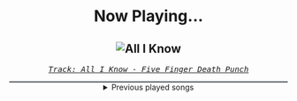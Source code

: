 <div align="center"> 
<h1>Now Playing...</h1>

![All I Know](https://i.scdn.co/image/ab67616d00001e022876e0647769b340d08d9b99)
--
_<samp><a href="https://open.spotify.com/track/3Q90tQQevxxirs4vcIcMkc">Track: All I Know - Five Finger Death Punch</a></samp>_

<div style="border: 1px #4B5054 solid"></div>
<details>
  <summary>
    Previous played songs
  </summary>
  <table>
    <thead>
      <tr>
        <th>
          Artist
        </th>
        <th>
          Song
        </th>
        <th>
          Link
        </th>
      </tr>
    </thead>
    <tbody>
      <tr><td>Five Finger Death Punch</td><td>All I Know</td><td><a href="https://open.spotify.com/track/3Q90tQQevxxirs4vcIcMkc">https://open.spotify.com/track/3Q90tQQevxxirs4vcIcMkc</a></td></tr><tr><td>TSS</td><td>Would you be my therapy? (feat. Windwaker) - Redux</td><td><a href="https://open.spotify.com/track/7cU7ktaE3eg3K7gUapuSW5">https://open.spotify.com/track/7cU7ktaE3eg3K7gUapuSW5</a></td></tr><tr><td>We Came As Romans</td><td>where did you go?</td><td><a href="https://open.spotify.com/track/6dQSfhcwfcgT07q41uJDBO">https://open.spotify.com/track/6dQSfhcwfcgT07q41uJDBO</a></td></tr><tr><td>We Came As Romans</td><td>red smoke</td><td><a href="https://open.spotify.com/track/2pgoFRo3xdakkhPwKe56jI">https://open.spotify.com/track/2pgoFRo3xdakkhPwKe56jI</a></td></tr><tr><td>We Came As Romans</td><td>so lost (burning flowers)</td><td><a href="https://open.spotify.com/track/7omvSZZ2U9T71gaynEGDrk">https://open.spotify.com/track/7omvSZZ2U9T71gaynEGDrk</a></td></tr><tr><td>We Came As Romans</td><td>lake of fire</td><td><a href="https://open.spotify.com/track/3WWH6lCgm54NBupa4J8Q8z">https://open.spotify.com/track/3WWH6lCgm54NBupa4J8Q8z</a></td></tr><tr><td>We Came As Romans</td><td>knowing pain</td><td><a href="https://open.spotify.com/track/2mxomIhUsKpruIKYaCHRTP">https://open.spotify.com/track/2mxomIhUsKpruIKYaCHRTP</a></td></tr><tr><td>We Came As Romans</td><td>bad luck</td><td><a href="https://open.spotify.com/track/1SbiIP1m1P351gOqFh4UPy">https://open.spotify.com/track/1SbiIP1m1P351gOqFh4UPy</a></td></tr><tr><td>We Came As Romans</td><td>BECAUSE WE'RE DOOMED</td><td><a href="https://open.spotify.com/track/6L2U6cqJMfYN5Vi7o1k04X">https://open.spotify.com/track/6L2U6cqJMfYN5Vi7o1k04X</a></td></tr><tr><td>We Came As Romans</td><td>culture wound</td><td><a href="https://open.spotify.com/track/2tmUTYMlTmkKKbwMTrNcJg">https://open.spotify.com/track/2tmUTYMlTmkKKbwMTrNcJg</a></td></tr><tr><td>We Came As Romans</td><td>no rest for the dreamer</td><td><a href="https://open.spotify.com/track/5OLX3n0CdIWL1ZMvApXcBf">https://open.spotify.com/track/5OLX3n0CdIWL1ZMvApXcBf</a></td></tr><tr><td>We Came As Romans</td><td>b2tm</td><td><a href="https://open.spotify.com/track/4kBuEeF0xfNoMEU7aAkgR3">https://open.spotify.com/track/4kBuEeF0xfNoMEU7aAkgR3</a></td></tr><tr><td>Born Of Osiris</td><td>The War That You Are</td><td><a href="https://open.spotify.com/track/6KzuyCtKN3D8tkGV5HhO8T">https://open.spotify.com/track/6KzuyCtKN3D8tkGV5HhO8T</a></td></tr><tr><td>From Fall to Spring</td><td>BLOOD</td><td><a href="https://open.spotify.com/track/35MyLnfHifLWW15xh2OneJ">https://open.spotify.com/track/35MyLnfHifLWW15xh2OneJ</a></td></tr><tr><td>Orbit Culture</td><td>The Tales of War</td><td><a href="https://open.spotify.com/track/3UHPKPSPJbeiSOgmXIB0NC">https://open.spotify.com/track/3UHPKPSPJbeiSOgmXIB0NC</a></td></tr><tr><td>Fit For A King</td><td>Begin The Sacrifice</td><td><a href="https://open.spotify.com/track/1GqiKCsHeGKnDCmp8j86uO">https://open.spotify.com/track/1GqiKCsHeGKnDCmp8j86uO</a></td></tr><tr><td>Essenger</td><td>As Above, So Below</td><td><a href="https://open.spotify.com/track/3bMuu33UceuBtTdfK4k1uk">https://open.spotify.com/track/3bMuu33UceuBtTdfK4k1uk</a></td></tr><tr><td>blueberry</td><td>Drift Barbie</td><td><a href="https://open.spotify.com/track/2jwideUDj7G4SsyuYkrJWn">https://open.spotify.com/track/2jwideUDj7G4SsyuYkrJWn</a></td></tr><tr><td>HOYO-MiX</td><td>Flares of the Blazing Sun</td><td><a href="https://open.spotify.com/track/2RePzySZcb2TFkBkmQsGo1">https://open.spotify.com/track/2RePzySZcb2TFkBkmQsGo1</a></td></tr><tr><td>Sān-Z</td><td>Fearless</td><td><a href="https://open.spotify.com/track/2G5iUlHUHT28DauclHioat">https://open.spotify.com/track/2G5iUlHUHT28DauclHioat</a></td></tr>
    </tbody>
  </table>
</details>

</div>
